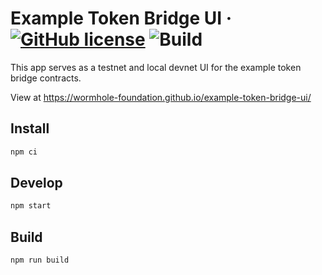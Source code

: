 # Example Token Bridge UI &middot; [![GitHub license](https://img.shields.io/badge/license-Apache2.0-blue.svg)](https://github.com/wormhole-foundation/example-token-bridge-ui/blob/main/LICENSE) ![Build](https://github.com/wormhole-foundation/example-token-bridge-ui/actions/workflows/build.yaml/badge.svg)

This app serves as a testnet and local devnet UI for the example token bridge contracts.

View at https://wormhole-foundation.github.io/example-token-bridge-ui/

## Install

```bash
npm ci
```

## Develop

```bash
npm start
```

## Build

```bash
npm run build
```
